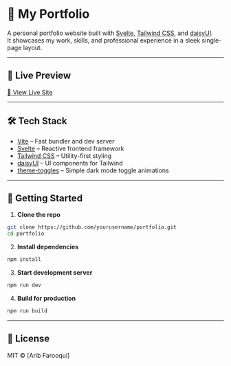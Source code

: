 # 💼 My Portfolio

A personal portfolio website built with [Svelte](https://svelte.dev/), [Tailwind CSS](https://tailwindcss.com/), and [daisyUI](https://daisyui.com/).  
It showcases my work, skills, and professional experience in a sleek single-page layout.

---

## 📸 Live Preview

[🔗 View Live Site](https://aribfarooqui.dev)

---

## 🛠️ Tech Stack

- [Vite](https://vitejs.dev/) – Fast bundler and dev server
- [Svelte](https://svelte.dev/) – Reactive frontend framework
- [Tailwind CSS](https://tailwindcss.com/) – Utility-first styling
- [daisyUI](https://daisyui.com/) – UI components for Tailwind
- [theme-toggles](https://github.com/adamgiebl/theme-toggles) – Simple dark mode toggle animations

---

## 🚀 Getting Started

1. **Clone the repo**

```bash
git clone https://github.com/yourusername/portfolio.git
cd portfolio
```

2. **Install dependencies**

```bash
npm install
```

3. **Start development server**

```bash
npm run dev
```

4. **Build for production**

```bash
npm run build
```

---

## 📄 License

MIT © [Arib Farooqui]
